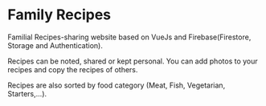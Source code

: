 # Family Recipes

Familial Recipes-sharing website based on VueJs and Firebase(Firestore, Storage and Authentication).

Recipes can be noted, shared or kept personal. You can add photos to your recipes and copy the recipes of others.

Recipes are also sorted by food category (Meat, Fish, Vegetarian, Starters,...).
